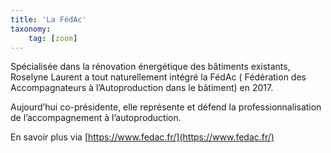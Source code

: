 ```yaml
---
title: 'La FédAc'
taxonomy:
    tag: [zoom]
---
```


Spécialisée dans la rénovation énergétique des bâtiments existants, Roselyne Laurent a tout naturellement intégré la FédAc ( Fédération des Accompagnateurs à l’Autoproduction dans le bâtiment) en 2017.

Aujourd’hui co-présidente, elle représente et défend la professionnalisation de l’accompagnement à l’autoproduction.

En savoir plus via [https://www.fedac.fr/](https://www.fedac.fr/)
